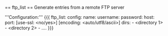 
== ftp_list ==
Generate entries from a remote FTP server

'''Configuration:'''
{{{
ftp_list:
  config:
    name: <ftp name>
    username: <username>
    password: <password>
    host: <host to connect>
    port: <port>
    [use-ssl: <no/yes>]
    [encoding: <auto/utf8/ascii>]
  dirs:
    - <directory 1>
    - <directory 2>
    - ....
}}}